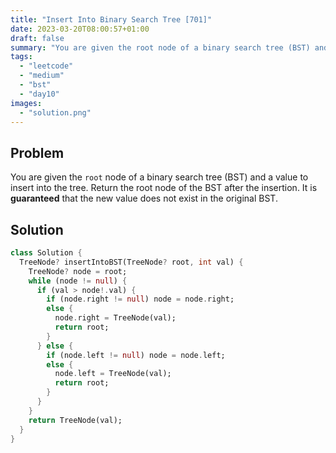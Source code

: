 ```yaml
---
title: "Insert Into Binary Search Tree [701]"
date: 2023-03-20T08:00:57+01:00
draft: false
summary: "You are given the root node of a binary search tree (BST) and a value to insert into the tree. Return the root node of the BST after the insertion. It is guaranteed that the new value does not exist in the original BST."
tags:
  - "leetcode"
  - "medium"
  - "bst"
  - "day10"
images:
  - "solution.png"
---
```


## Problem

You are given the `root` node of a binary search tree (BST) and a value to insert into the tree. Return the root node of the BST after the insertion. It is __guaranteed__ that the new value does not exist in the original BST.

## Solution

```dart {linenos=inline}
class Solution {
  TreeNode? insertIntoBST(TreeNode? root, int val) {
    TreeNode? node = root;
    while (node != null) {
      if (val > node!.val) {
        if (node.right != null) node = node.right;
        else {
          node.right = TreeNode(val);
          return root;
        }
      } else {
        if (node.left != null) node = node.left;
        else {
          node.left = TreeNode(val);
          return root;
        }
      }
    }
    return TreeNode(val);
  }
}
```
